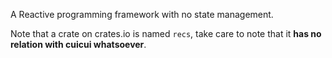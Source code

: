 A Reactive programming framework with no state management.

Note that a crate on crates.io is named `recs`, take care to note that it
**has no relation with cuicui whatsoever**.

